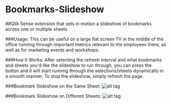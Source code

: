 # Bookmarks-Slideshow
##Qlik Sense extension that sets in motion a slideshow of bookmarks across one or multiple sheets

###Usage:
This can be useful on a large flat screen TV in the middle of the office running through important metrics relevant to the employees there, as well as for marketing events and workshops.

###How It Works:
After selecting the refresh interval and what bookmarks and sheets you'd like the slideshow to run through, you can press the button and it will start running through the selections/sheets dynamically in a smooth manner. To stop the slideshow, simply refresh the page.

###Bookmark Slideshow on the Same Sheet:
![alt tag](https://github.com/fadyheiba/Bookmarks-Slideshow/blob/master/FEI-BookmarkSlideshow/BookmarksSlideshow-SameSheet.gif)

###Bookmark Slideshow on Different Sheets:
![alt tag](https://github.com/fadyheiba/Bookmarks-Slideshow/blob/master/FEI-BookmarkSlideshow/BookmarksSlideshow-DifferentSheets.gif)
